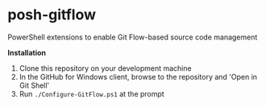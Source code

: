 posh-gitflow
============

PowerShell extensions to enable Git Flow-based source code management

**Installation**

1. Clone this repository on your development machine
2. In the GitHub for Windows client, browse to the repository and 'Open in Git Shell'
3. Run `./Configure-GitFlow.ps1` at the prompt



